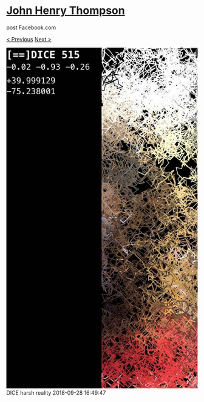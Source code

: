 # [John Henry Thompson](../README.md)
post Facebook.com

[< Previous](2018-09-28-2.md) [Next >](2018-09-28-4.md)

[![](../media/2018-09-28/Timeline-Photos-DICE-harsh-reality.jpg)](../README.md)
DICE harsh reality
2018-09-28 16:49:47
